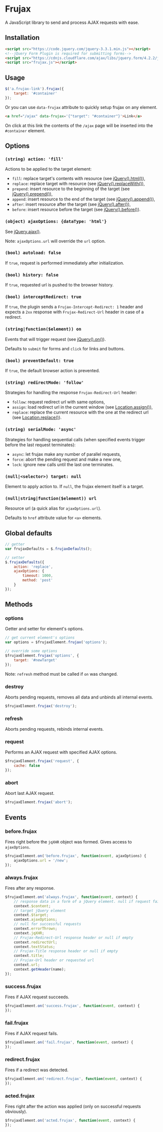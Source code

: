 # Frujax

A JavaScript library to send and process AJAX requests with ease.

## Installation

```html
<script src="https://code.jquery.com/jquery-3.3.1.min.js"></script>
<!--jQuery Form Plugin is required for submitting forms-->
<script src="https://cdnjs.cloudflare.com/ajax/libs/jquery.form/4.2.2/jquery.form.min.js"></script>
<script src="frujax.js"></script>
```

## Usage

```js
$('a.frujax-link').frujax({
    target: '#container'
});
```

Or you can use `data-frujax` attribute to quickly setup frujax on any element.

```html
<a href="/ajax" data-frujax='{"target": "#container"}'>Link</a>
```

On click at this link the contents of the `/ajax` page will be inserted into the `#container` element.

## Options

### `(string) action: 'fill'`

Actions to be applied to the target element:

- `fill`: replace target's contents with resource (see [jQuery().html()](http://api.jquery.com/html/)),
- `replace`: replace target with resource (see [jQuery().replaceWith()](http://api.jquery.com/replaceWith/)),
- `prepend`: insert resource to the beginning of the target (see [jQuery().prepend()](http://api.jquery.com/prepend/)),
- `append`: insert resource to the end of the target (see [jQuery().append()](http://api.jquery.com/append/)),
- `after`: insert resource after the target (see [jQuery().after()](http://api.jquery.com/after/)),
- `before`: insert resource before the target (see [jQuery().before()](http://api.jquery.com/before/)).

### `(object) ajaxOptions: {dataType: 'html'}`

See [jQuery.ajax()](http://api.jquery.com/jquery.ajax/).

Note: `ajaxOptions.url` will override the `url` option.

### `(bool) autoload: false`

If `true`, request is performed immediately after initialization.

### `(bool) history: false`

If `true`, requested url is pushed to the browser history.

### `(bool) interceptRedirect: true`

If `true`, the plugin sends a `Frujax-Intercept-Redirect: 1` header and expects a `2xx` response with `Frujax-Redirect-Url` header in case of a redirect.

### `(string|function($element)) on`

Events that will trigger request (see [jQuery().on()](http://api.jquery.com/on/)).

Defaults to `submit` for forms and `click` for links and buttons.

### `(bool) preventDefault: true`

If `true`, the default browser action is prevented.

### `(string) redirectMode: 'follow'`

Strategies for handling the response `Frujax-Redirect-Url` header:

- `follow`: request redirect url with same options,
- `assign`: load redirect url in the current window (see [Location.assign()](https://developer.mozilla.org/en-US/docs/Web/API/Location/assign)),
- `replace`: replace the current resource with the one at the redirect url (see [Location.replace()](https://developer.mozilla.org/en-US/docs/Web/API/Location/replace)).

### `(string) serialMode: 'async'`

Strategies for handling sequential calls (when specified events trigger before the last request terminates):

- `async`: let frujax make any number of parallel requests,
- `force`: abort the pending request and make a new one,
- `lock`: ignore new calls until the last one terminates.

### `(null|<selector>) target: null`

Element to apply action to. If `null`, the frujax element itself is a target.

### `(null|string|function($element)) url`

Resource url (a quick alias for `ajaxOptions.url`).

Defaults to `href` attribute value for `<a>` elements.

## Global defaults

```js
// getter
var frujaxDefaults = $.frujaxDefaults();

// setter
$.frujaxDefaults({
    action: 'replace',
    ajaxOptions: {
        timeout: 1000,
        method: 'post'
    }
});
```

## Methods

### options

Getter and setter for element's options.

```js
// get current element's options 
var options = $frujaxElement.frujax('options');

// override some options
$frujaxElement.frujax('options', {
    target: '#newTarget'
});
```

Note: `refresh` method must be called if `on` was changed.

### destroy

Aborts pending requests, removes all data and unbinds all internal events.

```js
$frujaxElement.frujax('destroy');
```

### refresh

Aborts pending requests, rebinds internal events.

### request

Performs an AJAX request with specified AJAX options.

```js
$frujaxElement.frujax('request', {
    cache: false
});
```

### abort

Abort last AJAX request.

```js
$frujaxElement.frujax('abort');
```

## Events

### before.frujax

Fires right before the `jqXHR` object was formed. Gives access to `ajaxOptions`.

```js
$frujaxElement.on('before.frujax', function(event, ajaxOptions) {
    ajaxOptions.url = '/new';
});
```

### always.frujax

Fires after any response.

```js
$frujaxElement.on('always.frujax', function(event, context) {
    // response data in a form of a jQuery element. null if request failed
    context.$content;
    // target jQuery element
    context.$target;
    context.ajaxOptions;
    // null for successful requests
    context.errorThrown;
    context.jqXHR;
    // Frujax-Redirect-Url response header or null if empty
    context.redirectUrl;
    context.textStatus;
    // Frujax-Title response header or null if empty
    context.title;
    // Frujax-Url header or requested url
    context.url;
    context.getHeader(name);
});
```

### success.frujax

Fires if AJAX request succeeds.

```js
$frujaxElement.on('success.frujax', function(event, context) {
});
```

### fail.frujax

Fires if AJAX request fails.

```js
$frujaxElement.on('fail.frujax', function(event, context) {
});
```

### redirect.frujax

Fires if a redirect was detected.

```js
$frujaxElement.on('redirect.frujax', function(event, context) {
});
```

### acted.frujax

Fires right after the action was applied (only on successful requests obviously).

```js
$frujaxElement.on('acted.frujax', function(event, context) {
});
```
